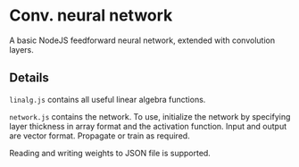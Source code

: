 # Conv. neural network

A basic NodeJS feedforward neural network, extended with convolution layers.

## Details

`linalg.js` contains all useful linear algebra functions.

`network.js` contains the network. To use, initialize the network by specifying layer thickness in array format and the activation function.
Input and output are vector format. Propagate or train as required.

Reading and writing weights to JSON file is supported.

